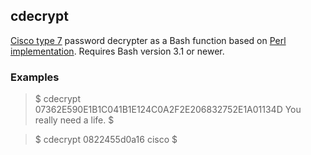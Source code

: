 ## cdecrypt
[Cisco type 7](http://www.cisco.com/c/en/us/support/docs/security-vpn/remote-authentication-dial-user-service-radius/107614-64.html) password decrypter as a Bash function based on [Perl implementation](http://mccltd.net/blog/?p=1034). Requires Bash version 3.1 or newer.

### Examples

> $ cdecrypt 07362E590E1B1C041B1E124C0A2F2E206832752E1A01134D
> You really need a life.
> $

> $ cdecrypt 0822455d0a16
> cisco
> $
